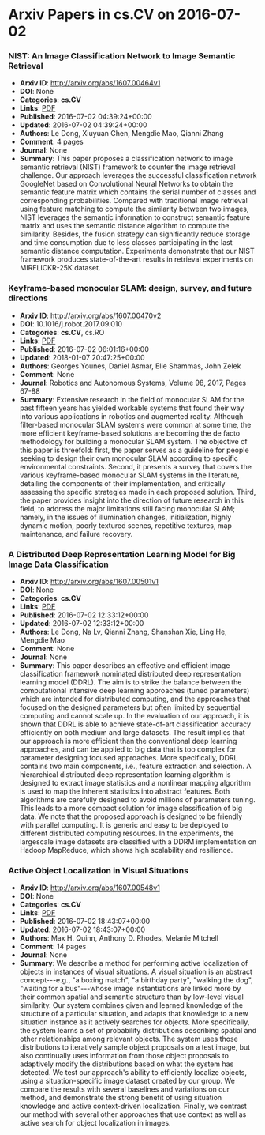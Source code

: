 # Arxiv Papers in cs.CV on 2016-07-02
### NIST: An Image Classification Network to Image Semantic Retrieval
- **Arxiv ID**: http://arxiv.org/abs/1607.00464v1
- **DOI**: None
- **Categories**: **cs.CV**
- **Links**: [PDF](http://arxiv.org/pdf/1607.00464v1)
- **Published**: 2016-07-02 04:39:24+00:00
- **Updated**: 2016-07-02 04:39:24+00:00
- **Authors**: Le Dong, Xiuyuan Chen, Mengdie Mao, Qianni Zhang
- **Comment**: 4 pages
- **Journal**: None
- **Summary**: This paper proposes a classification network to image semantic retrieval (NIST) framework to counter the image retrieval challenge. Our approach leverages the successful classification network GoogleNet based on Convolutional Neural Networks to obtain the semantic feature matrix which contains the serial number of classes and corresponding probabilities. Compared with traditional image retrieval using feature matching to compute the similarity between two images, NIST leverages the semantic information to construct semantic feature matrix and uses the semantic distance algorithm to compute the similarity. Besides, the fusion strategy can significantly reduce storage and time consumption due to less classes participating in the last semantic distance computation. Experiments demonstrate that our NIST framework produces state-of-the-art results in retrieval experiments on MIRFLICKR-25K dataset.



### Keyframe-based monocular SLAM: design, survey, and future directions
- **Arxiv ID**: http://arxiv.org/abs/1607.00470v2
- **DOI**: 10.1016/j.robot.2017.09.010
- **Categories**: **cs.CV**, cs.RO
- **Links**: [PDF](http://arxiv.org/pdf/1607.00470v2)
- **Published**: 2016-07-02 06:01:16+00:00
- **Updated**: 2018-01-07 20:47:25+00:00
- **Authors**: Georges Younes, Daniel Asmar, Elie Shammas, John Zelek
- **Comment**: None
- **Journal**: Robotics and Autonomous Systems, Volume 98, 2017, Pages 67-88
- **Summary**: Extensive research in the field of monocular SLAM for the past fifteen years has yielded workable systems that found their way into various applications in robotics and augmented reality. Although filter-based monocular SLAM systems were common at some time, the more efficient keyframe-based solutions are becoming the de facto methodology for building a monocular SLAM system. The objective of this paper is threefold: first, the paper serves as a guideline for people seeking to design their own monocular SLAM according to specific environmental constraints. Second, it presents a survey that covers the various keyframe-based monocular SLAM systems in the literature, detailing the components of their implementation, and critically assessing the specific strategies made in each proposed solution. Third, the paper provides insight into the direction of future research in this field, to address the major limitations still facing monocular SLAM; namely, in the issues of illumination changes, initialization, highly dynamic motion, poorly textured scenes, repetitive textures, map maintenance, and failure recovery.



### A Distributed Deep Representation Learning Model for Big Image Data Classification
- **Arxiv ID**: http://arxiv.org/abs/1607.00501v1
- **DOI**: None
- **Categories**: **cs.CV**
- **Links**: [PDF](http://arxiv.org/pdf/1607.00501v1)
- **Published**: 2016-07-02 12:33:12+00:00
- **Updated**: 2016-07-02 12:33:12+00:00
- **Authors**: Le Dong, Na Lv, Qianni Zhang, Shanshan Xie, Ling He, Mengdie Mao
- **Comment**: None
- **Journal**: None
- **Summary**: This paper describes an effective and efficient image classification framework nominated distributed deep representation learning model (DDRL). The aim is to strike the balance between the computational intensive deep learning approaches (tuned parameters) which are intended for distributed computing, and the approaches that focused on the designed parameters but often limited by sequential computing and cannot scale up. In the evaluation of our approach, it is shown that DDRL is able to achieve state-of-art classification accuracy efficiently on both medium and large datasets. The result implies that our approach is more efficient than the conventional deep learning approaches, and can be applied to big data that is too complex for parameter designing focused approaches. More specifically, DDRL contains two main components, i.e., feature extraction and selection. A hierarchical distributed deep representation learning algorithm is designed to extract image statistics and a nonlinear mapping algorithm is used to map the inherent statistics into abstract features. Both algorithms are carefully designed to avoid millions of parameters tuning. This leads to a more compact solution for image classification of big data. We note that the proposed approach is designed to be friendly with parallel computing. It is generic and easy to be deployed to different distributed computing resources. In the experiments, the largescale image datasets are classified with a DDRM implementation on Hadoop MapReduce, which shows high scalability and resilience.



### Active Object Localization in Visual Situations
- **Arxiv ID**: http://arxiv.org/abs/1607.00548v1
- **DOI**: None
- **Categories**: **cs.CV**
- **Links**: [PDF](http://arxiv.org/pdf/1607.00548v1)
- **Published**: 2016-07-02 18:43:07+00:00
- **Updated**: 2016-07-02 18:43:07+00:00
- **Authors**: Max H. Quinn, Anthony D. Rhodes, Melanie Mitchell
- **Comment**: 14 pages
- **Journal**: None
- **Summary**: We describe a method for performing active localization of objects in instances of visual situations. A visual situation is an abstract concept---e.g., "a boxing match", "a birthday party", "walking the dog", "waiting for a bus"---whose image instantiations are linked more by their common spatial and semantic structure than by low-level visual similarity. Our system combines given and learned knowledge of the structure of a particular situation, and adapts that knowledge to a new situation instance as it actively searches for objects. More specifically, the system learns a set of probability distributions describing spatial and other relationships among relevant objects. The system uses those distributions to iteratively sample object proposals on a test image, but also continually uses information from those object proposals to adaptively modify the distributions based on what the system has detected. We test our approach's ability to efficiently localize objects, using a situation-specific image dataset created by our group. We compare the results with several baselines and variations on our method, and demonstrate the strong benefit of using situation knowledge and active context-driven localization. Finally, we contrast our method with several other approaches that use context as well as active search for object localization in images.



